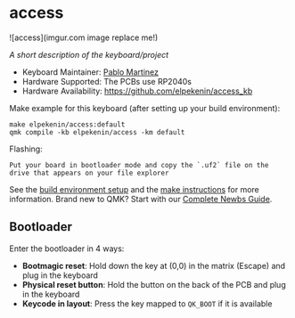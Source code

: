 # access

![access](imgur.com image replace me!)

*A short description of the keyboard/project*

* Keyboard Maintainer: [Pablo Martinez](https://github.com/elpekenin)
* Hardware Supported: The PCBs use RP2040s
* Hardware Availability: https://github.com/elpekenin/access_kb

Make example for this keyboard (after setting up your build environment):

    make elpekenin/access:default
    qmk compile -kb elpekenin/access -km default

Flashing:

    Put your board in bootloader mode and copy the `.uf2` file on the drive that appears on your file explorer

See the [build environment setup](https://docs.qmk.fm/#/getting_started_build_tools) and the [make instructions](https://docs.qmk.fm/#/getting_started_make_guide) for more information. Brand new to QMK? Start with our [Complete Newbs Guide](https://docs.qmk.fm/#/newbs).

## Bootloader

Enter the bootloader in 4 ways:

* **Bootmagic reset**: Hold down the key at (0,0) in the matrix (Escape) and plug in the keyboard
* **Physical reset button**: Hold the button on the back of the PCB and plug in the keyboard
* **Keycode in layout**: Press the key mapped to `QK_BOOT` if it is available
